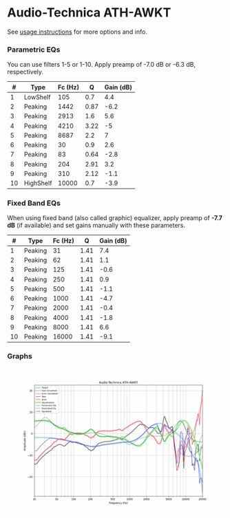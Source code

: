 # Audio-Technica ATH-AWKT
See [usage instructions](https://github.com/jaakkopasanen/AutoEq#usage) for more options and info.

### Parametric EQs
You can use filters 1-5 or 1-10. Apply preamp of -7.0 dB or -6.3 dB, respectively.

|   # | Type      |   Fc (Hz) |    Q |   Gain (dB) |
|-----|-----------|-----------|------|-------------|
|   1 | LowShelf  |       105 | 0.7  |         4.4 |
|   2 | Peaking   |      1442 | 0.87 |        -6.2 |
|   3 | Peaking   |      2913 | 1.6  |         5.6 |
|   4 | Peaking   |      4210 | 3.22 |        -5   |
|   5 | Peaking   |      8687 | 2.2  |         7   |
|   6 | Peaking   |        30 | 0.9  |         2.6 |
|   7 | Peaking   |        83 | 0.64 |        -2.8 |
|   8 | Peaking   |       204 | 2.91 |         3.2 |
|   9 | Peaking   |       310 | 2.12 |        -1.1 |
|  10 | HighShelf |     10000 | 0.7  |        -3.9 |

### Fixed Band EQs
When using fixed band (also called graphic) equalizer, apply preamp of **-7.7 dB** (if available) and set gains manually with these parameters.

|   # | Type    |   Fc (Hz) |    Q |   Gain (dB) |
|-----|---------|-----------|------|-------------|
|   1 | Peaking |        31 | 1.41 |         7.4 |
|   2 | Peaking |        62 | 1.41 |         1.1 |
|   3 | Peaking |       125 | 1.41 |        -0.6 |
|   4 | Peaking |       250 | 1.41 |         0.9 |
|   5 | Peaking |       500 | 1.41 |        -1.1 |
|   6 | Peaking |      1000 | 1.41 |        -4.7 |
|   7 | Peaking |      2000 | 1.41 |        -0.4 |
|   8 | Peaking |      4000 | 1.41 |        -1.8 |
|   9 | Peaking |      8000 | 1.41 |         6.6 |
|  10 | Peaking |     16000 | 1.41 |        -9.1 |

### Graphs
![](./Audio-Technica%20ATH-AWKT.png)
